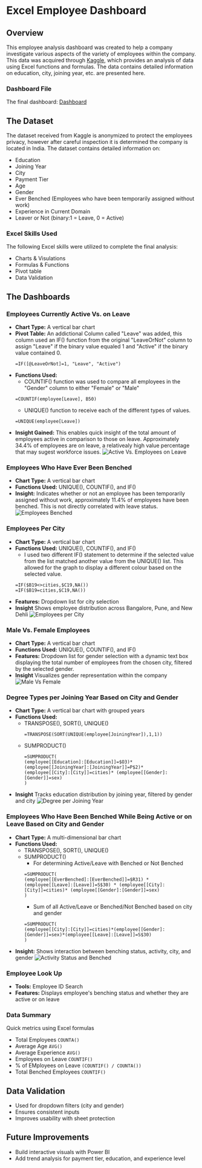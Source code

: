 # Excel Employee Dashboard
## Overview
This employee analysis dashboard was created to help a company investigate various aspects of the variety of employees within the company. 
This data was acquired through [Kaggle](https://www.kaggle.com/datasets/tawfikelmetwally/employee-dataset), which provides an analysis of data using Excel functions and formulas. The data contains detailed information on education, city, joining year, etc. are presented here. 

### Dashboard File
The final dashboard: [Dashboard](Employees_Dashboard.xlsx)

## The Dataset
The dataset received from Kaggle is anonymized to protect the employees privacy, however after careful inspection it is determined the company is located in India. The dataset contains detailed information on:
- Education
- Joining Year
- City
- Payment Tier
- Age
- Gender
- Ever Benched (Employees who have been temporarily assigned without work)
- Experience in Current Domain
- Leaver or Not (binary:1 = Leave, 0 = Active)

### Excel Skills Used
The following Excel skills were utilized to complete the final analysis:
- Charts & Visulations
- Formulas & Functions
- Pivot table
- Data Validation

## The Dashboards
### Employees Currently Active Vs. on Leave 
- **Chart Type:** A vertical bar chart
- **Pivot Table:** An addictional Column called "Leave" was added, this column used an IF() function from the original "LeaveOrNot" column to assign "Leave" if the binary value equaled 1 and "Active" if the binary value contained 0.
  ```
  =IF([@LeaveOrNot]=1, "Leave", "Active")
  ```
- **Functions Used:**
  - COUNTIF() function was used to compare all employees in the "Gender" column to either "Female" or "Male"
  ```
  =COUNTIF(employee[Leave], B50)
  ```
  - UNIQUE() function to receive each of the different types of values.
  ```
  =UNIQUE(employee[Leave])
  ```
- **Insight Gained:** This enables quick insight of the total amount of employees active in comparison to those on leave. Approximately 34.4% of employees are on leave, a relativealy high value percentage that may sugest workforce issues.
![Active Vs. Employees on Leave](images/Active_vs_Leave.png)
### Employees Who Have Ever Been Benched 
- **Chart Type:** A vertical bar chart
- **Functions Used:** UNIQUE(), COUNTIF(), and IF()
- **Insight:** Indicates whether or not an employee has been temporarily assigned without work, approximately 11.4% of employees have been benched. This is not directly correlated with leave status.
![Employees Benched](images/Benched.png)
### Employees Per City
- **Chart Type:** A vertical bar chart
- **Functions Used:** UNIQUE(), COUNTIF(), and IF()
  - I used two different IF() statement to determine if the selected value from the list matched another value from the UNIQUE() list. This allowed for the graph to display a different colour based on the selected value.
  ```
  =IF($B19<>cities,$C19,NA())
  =IF($B19=cities,$C19,NA())
  ```
- **Features:** Dropdown list for city selection
- **Insight** Shows employee distribution across Bangalore, Pune, and New Dehli
![Employees per City](images/City.png)
### Male Vs. Female Employees 
- **Chart Type:** A vertical bar chart
- **Functions Used:** UNIQUE(), COUNTIF(), and IF()
- **Features:** Dropdown list for gender selection with a dynamic text box displaying the total number of employees from the chosen city, filtered by the selected gender.
- **Insight** Visualizes gender representation within the company
![Male Vs Female](images/Gender.png)
### Degree Types per Joining Year Based on City and Gender 
- **Chart Type:** A vertical bar chart with grouped years
- **Functions Used:** 
  - TRANSPOSE(), SORT(), UNIQUE()
    ```
    =TRANSPOSE(SORT(UNIQUE(employee[JoiningYear]),1,1))
    ```
  - SUMPRODUCT()
    ```
    =SUMPRODUCT(
    (employee[[Education]:[Education]]=$O3)*
    (employee[[JoiningYear]:[JoiningYear]]=P$2)*
    (employee[[City]:[City]]=cities)* (employee[[Gender]:[Gender]]=sex)
    )
    ```
- **Insight** Tracks education distribution by joining year, filtered by gender and city
![Degree per Joining Year](images/Degrees.png)
### Employees Who Have Been Benched While Being Active or on Leave Based on City and Gender
- **Chart Type:** A multi-dimensional bar chart
- **Functions Used:** 
  - TRANSPOSE(), SORT(), UNIQUE()
  - SUMPRODUCT()
    - For determining Active/Leave with Benched or Not Benched
    ```
    =SUMPRODUCT(
    (employee[[EverBenched]:[EverBenched]]=$R31) * (employee[[Leave]:[Leave]]=S$30) * (employee[[City]:[City]]=cities)* (employee[[Gender]:[Gender]]=sex)
    )
    ```
    - Sum of all Active/Leave or Benched/Not Benched based on city and gender
    ```
    =SUMPRODUCT(
    (employee[[City]:[City]]=cities)*(employee[[Gender]:[Gender]]=sex)*(employee[[Leave]:[Leave]]=S$30)
    )
    ```
- **Insight:** Shows interaction between benching status, activity, city, and gender
![Activity Status and Benched](images/Benched_Status.png)
### Employee Look Up
- **Tools:** Employee ID Search
- **Features:** Displays employee's benching status and whether they are active or on leave

### Data Summary
Quick metrics using Excel formulas
- Total Employees ```COUNTA()```
- Average Age ```AVG()```
- Average Experience ```AVG()```
- Employees on Leave ```COUNTIF()```
- % of EMployees on Leave ```(COUNTIF() / COUNTA())```
- Total Benched Employees ```COUNTIF()```

## Data Validation 
- Used for dropdown filters (city and gender)
- Ensures consistent inputs
- Improves usability with sheet protection

## Future Improvements
- Build interactive visuals with Power BI
- Add trend analysis for payment tier, education, and experience level





